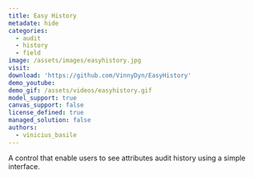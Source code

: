 ```yaml
---
title: Easy History
metadate: hide
categories:
  - audit
  - history
  - field
image: /assets/images/easyhistory.jpg
visit: 
download: 'https://github.com/VinnyDyn/EasyHistory'
demo_youtube:
demo_gif: /assets/videos/easyhistory.gif
model_support: true
canvas_support: false
license_defined: true
managed_solution: false
authors:
  - vinicius_basile
---
```


A control that enable users to see attributes audit history using a simple interface.
